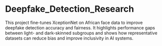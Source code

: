 # Deepfake_Detection_Research
This project fine-tunes XceptionNet on African face data to improve deepfake detection accuracy and fairness. It highlights performance gaps between light- and dark-skinned subgroups and shows how representative datasets can reduce bias and improve inclusivity in AI systems.
